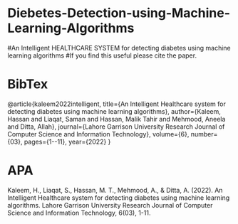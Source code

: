 # Diebetes-Detection-using-Machine-Learning-Algorithms
#An Intelligent HEALTHCARE SYSTEM for detecting diabetes using machine learning algorithms
#If you find this useful please cite the paper.
# BibTex
@article{kaleem2022intelligent,
  title={An Intelligent Healthcare system for detecting diabetes using machine learning algorithms},
  author={Kaleem, Hassan and Liaqat, Saman and Hassan, Malik Tahir and Mehmood, Aneela and Ditta, Allah},
  journal={Lahore Garrison University Research Journal of Computer Science and Information Technology},
  volume={6},
  number={03},
  pages={1--11},
  year={2022}
}
# APA
Kaleem, H., Liaqat, S., Hassan, M. T., Mehmood, A., & Ditta, A. (2022). An Intelligent Healthcare system for detecting diabetes using machine learning algorithms. Lahore Garrison University Research Journal of Computer Science and Information Technology, 6(03), 1-11.
